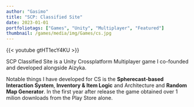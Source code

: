 ```yaml
---
author: "Gasimo"
title: "SCP: Classified Site"
date: 2023-01-01
portfoliotags: ["Games", "Unity", "Multiplayer", "Featured"]
thumbnail: /games/media/img/Games/cs.jpg
---
```


{{< youtube gtHT1ecY4KU >}}

SCP Classified Site is a Unity Crossplatform Multiplayer game I co-founded and developed alongside Aizyka. 

Notable things I have developed for CS is the **Spherecast-based Interaction System**, **Inventory & Item Logic** and Architecture and **Random Map Generator**. In the first year after release the game obtained over 1 milion downloads from the Play Store alone.

